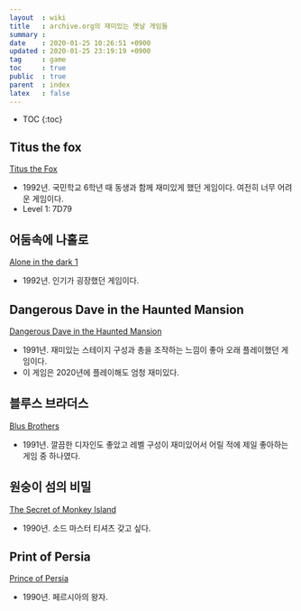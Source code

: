 ```yaml
---
layout  : wiki
title   : archive.org의 재미있는 옛날 게임들
summary : 
date    : 2020-01-25 10:26:51 +0900
updated : 2020-01-25 23:19:19 +0900
tag     : game
toc     : true
public  : true
parent  : index
latex   : false
---
```

* TOC
{:toc}

## Titus the fox

[Titus the Fox](https://archive.org/details/msdos_Titus_the_Fox_-_To_Marrakech_and_Back_1992 )

* 1992년. 국민학교 6학년 때 동생과 함께 재미있게 했던 게임이다. 여전히 너무 어려운 게임이다.
* Level 1: 7D79

## 어둠속에 나홀로

[Alone in the dark 1](https://archive.org/details/msdos_Alone_in_the_Dark_1992 )

* 1992년. 인기가 굉장했던 게임이다.

## Dangerous Dave in the Haunted Mansion

[Dangerous Dave in the Haunted Mansion](https://archive.org/details/msdos_Dangerous_Dave_in_the_Haunted_Mansion_1991 )

* 1991년. 재미있는 스테이지 구성과 총을 조작하는 느낌이 좋아 오래 플레이했던 게임이다.
* 이 게임은 2020년에 플레이해도 엄청 재미있다.

## 블루스 브라더스

[Blus Brothers](https://archive.org/details/msdos_Blues_Brothers_The_1991 )

* 1991년. 깔끔한 디자인도 좋았고 레벨 구성이 재미있어서 어릴 적에 제일 좋아하는 게임 중 하나였다.

## 원숭이 섬의 비밀

[The Secret of Monkey Island](https://archive.org/details/msdos_Secret_of_Monkey_Island_The_1990 )

* 1990년. 소드 마스터 티셔츠 갖고 싶다.

## Print of Persia

[Prince of Persia](https://archive.org/details/msdos_Prince_of_Persia_1990 )

* 1990년. 페르시아의 왕자.


